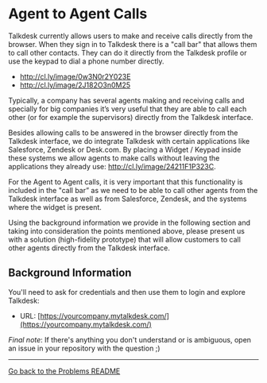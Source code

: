# Agent to Agent Calls

Talkdesk currently allows users to make and receive calls directly from the browser. When they sign in to Talkdesk there is a "call bar" that allows them to call other contacts. They can do it directly from the Talkdesk profile or use the keypad to dial a phone number directly.

- http://cl.ly/image/0w3N0r2Y023E
- http://cl.ly/image/2J182O3n0M25

Typically, a company has several agents making and receiving calls and specially for big companies it’s very useful that they are able to call each other (or for example the supervisors) directly from the Talkdesk interface.

Besides allowing calls to be answered in the browser directly from the Talkdesk interface, we do integrate Talkdesk with certain applications like Salesforce, Zendesk or Desk.com. By placing a Widget / Keypad inside these systems we allow agents to make calls without leaving the applications they already use: http://cl.ly/image/24211F1P323C.

For the Agent to Agent calls, it is very important that this functionality is included in the "call bar” as we need to be able to call other agents from the Talkdesk interface as well as from Salesforce, Zendesk, and the systems where the widget is present.

Using the background information we provide in the following section and taking into consideration the points mentioned above, please present us with a solution (high-fidelity prototype) that will allow customers to call other agents directly from the Talkdesk interface. 

## Background Information

You'll need to ask for credentials and then use them to login and explore Talkdesk:

- URL: [https://yourcompany.mytalkdesk.com/](https://yourcompany.mytalkdesk.com/)

*Final note*: If there's anything you don't understand or is ambiguous, open an issue in your repository with the question ;) 

---

[Go back to the Problems README](README.md)
